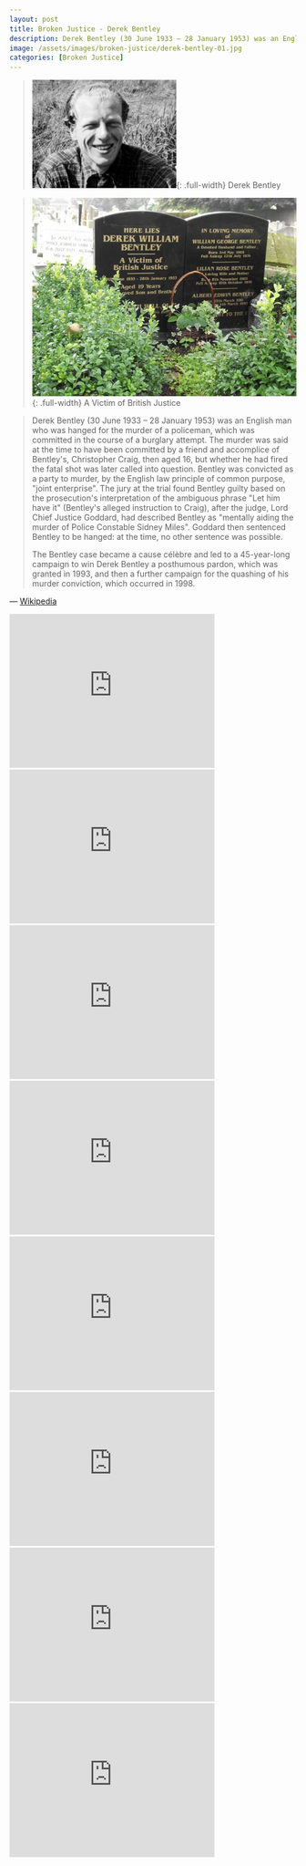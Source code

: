 ```yaml
---
layout: post
title: Broken Justice - Derek Bentley
description: Derek Bentley (30 June 1933 – 28 January 1953) was an English man who was hanged for the murder of a policeman, which was committed in the course of a burglary attempt.
image: /assets/images/broken-justice/derek-bentley-01.jpg
categories: [Broken Justice]
---
```


> ![Derek Bentley](/assets/images/broken-justice/derek-bentley-01.jpg){: .full-width}
> Derek Bentley

> ![Derek Bentley](/assets/images/broken-justice/derek-bentley-02.jpg){: .full-width}
> A Victim of British Justice

<style>.full-width {width:100%;}</style>

> Derek Bentley (30 June 1933 – 28 January 1953) was an English man who was hanged for the murder of a policeman, which was committed in the course of a burglary attempt. The murder was said at the time to have been committed by a friend and accomplice of Bentley's, Christopher Craig, then aged 16, but whether he had fired the fatal shot was later called into question. Bentley was convicted as a party to murder, by the English law principle of common purpose, "joint enterprise". The jury at the trial found Bentley guilty based on the prosecution's interpretation of the ambiguous phrase "Let him have it" (Bentley's alleged instruction to Craig), after the judge, Lord Chief Justice Goddard, had described Bentley as "mentally aiding the murder of Police Constable Sidney Miles". Goddard then sentenced Bentley to be hanged: at the time, no other sentence was possible.
>
>The Bentley case became a cause célèbre and led to a 45-year-long campaign to win Derek Bentley a posthumous pardon, which was granted in 1993, and then a further campaign for the quashing of his murder conviction, which occurred in 1998.

&#8212; [Wikipedia](https://en.wikipedia.org/wiki/Derek_Bentley_case)

<iframe width="360" height="270" src="https://www.youtube-nocookie.com/embed/k_c0cHgLSkU" frameborder="0" allow="accelerometer; autoplay; encrypted-media; gyroscope; picture-in-picture" allowfullscreen></iframe>

<iframe width="360" height="270" src="https://www.youtube-nocookie.com/embed/EA6K4vMnNfo" frameborder="0" allow="accelerometer; autoplay; encrypted-media; gyroscope; picture-in-picture" allowfullscreen></iframe>

<iframe width="360" height="270" src="https://www.youtube-nocookie.com/embed/2xgHi-hXAFk" frameborder="0" allow="accelerometer; autoplay; encrypted-media; gyroscope; picture-in-picture" allowfullscreen></iframe>

<iframe width="360" height="270" src="https://www.youtube-nocookie.com/embed/I3LYLp2nGGM" frameborder="0" allow="accelerometer; autoplay; encrypted-media; gyroscope; picture-in-picture" allowfullscreen></iframe>

<iframe width="360" height="270" src="https://www.youtube-nocookie.com/embed/E0u6-WgF-Fo" frameborder="0" allow="accelerometer; autoplay; encrypted-media; gyroscope; picture-in-picture" allowfullscreen></iframe>

<iframe width="360" height="270" src="https://www.youtube-nocookie.com/embed/dntPle7faKQ" frameborder="0" allow="accelerometer; autoplay; encrypted-media; gyroscope; picture-in-picture" allowfullscreen></iframe>

<iframe width="360" height="270" src="https://www.youtube-nocookie.com/embed/J2hA_Xjr33E" frameborder="0" allow="accelerometer; autoplay; encrypted-media; gyroscope; picture-in-picture" allowfullscreen></iframe>

<iframe width="360" height="270" src="https://www.youtube-nocookie.com/embed/-49FahqpgaM" frameborder="0" allow="accelerometer; autoplay; encrypted-media; gyroscope; picture-in-picture" allowfullscreen></iframe>

